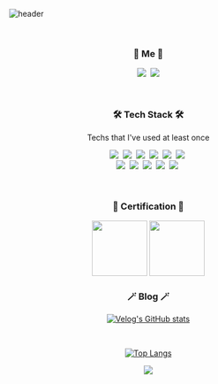 ![header](https://capsule-render.vercel.app/api?type=soft&color=auto&height=150&section=header&text=ChaeriKim&fontSize=70&animation=twinkling)

<!--|	Date |	Contents|	
|--|---|
|2020.03 ~ 현재|	소프트웨어학부 컴퓨터공학과	| 
|2021.09 ~ 2022.02|	신촌연합 IT 창업동아리 CEOS 14기 백엔드|
|2021.12 ~ 2022.02| 채팅형 메모어플리케이션 챗마인더 백엔드 개발자|
|2022.03 ~ 2022.08|	신촌연합 IT 창업동아리 CEOS 15기 백엔드 운영진|
|2022.03 ~ 2022.06|	나인와트 백엔드 인턴|
|2022.07 ~ 2022.08| 나의 감정을 알아주는 다이어리 어플리케이션 심다 백엔드 개발자|
|2022.09 ~ 2023.02|	JGU 교환 학생	 |
|2023.03 ~ 2023.08|	UMC IT 연합 사이드프로젝트 동아리 4기 서버	 |
|2023.07 ~ 2023.08|	Metric Studio 백엔드 인턴	 |
|2023.07 ~ 2023.08|	뉴스 읽는 루틴을 만들어주는 뉴틴 백엔드 개발자	 |
|2024.03 ~ |	AWS Cloud Club Ewha 2nd	Member |

<br>

[![Solved.ac Profile](http://mazassumnida.wtf/api/v2/generate_badge?boj=choco2010)](https://solved.ac/choco2010/)
-->
<br>

<h3 align="center"> 🧸 Me 🧸 </h3>
<p align="center">
  <a href="https://velog.io/@chaeri93"><img src="https://img.shields.io/badge/Tech%20Blog-11B48A?style=flat-square&logo=Vimeo&logoColor=white&link=https://velog.io/@chaeri93"/></a>&nbsp
  <!--<a href="https://hypnotic-domain-9a6.notion.site/ec095268ef1d45af924b0b3497e4ccc7?pvs=4"><img src="https://img.shields.io/badge/Portfolio-000000?style=flat-square&logo=Notion&logoColor=white&link=https://hypnotic-domain-9a6.notion.site/ec095268ef1d45af924b0b3497e4ccc7?pvs=4"/></a>&nbsp -->
  <a href="mailto:chaeri9813@gmail.com"><img src="https://img.shields.io/badge/Gmail-d14836?style=flat-square&logo=Gmail&logoColor=white&link=chaeri9813@gmail.com"/></a>
</p>
<br>

<h3 align="center">🛠 Tech Stack 🛠</h3>

<p align="center"> Techs that I've used at least once </p>

<p align="center">
  <img src="https://img.shields.io/badge/Python-3766AB?style=flat-square&logo=Python&logoColor=white"/></a>&nbsp 
  <img src="https://img.shields.io/badge/Java-007396?style=flat-square&logo=Java&logoColor=white"/></a>&nbsp 
  <img src="https://img.shields.io/badge/C-A8B9CC?style=flat-square&logo=C&logoColor=white"/></a>&nbsp 
  <img src="https://img.shields.io/badge/Javascript-ffb13b?style=flat-square&logo=javascript&logoColor=white"/></a>&nbsp 
  <img src="https://img.shields.io/badge/css-1572B6?style=flat-square&logo=css3&logoColor=white"/></a>&nbsp 
  <img src="https://img.shields.io/badge/React-61DAFB?style=flat-square&logo=React&logoColor=black"/></a>&nbsp
  <br>
  <img src="https://img.shields.io/badge/Django-092E20?style=flat-square&logo=Django&logoColor=white"/></a>&nbsp 
  <img src="https://img.shields.io/badge/Mysql-E6B91E?style=flat-square&logo=MySql&logoColor=white"/></a>&nbsp 
  <img src="https://img.shields.io/badge/PostgreSQL-4169E1?style=flat-square&logo=PostgreSQL&logoColor=white"/></a>&nbsp 
  <img src="https://img.shields.io/badge/aws-333664?style=flat-square&logo=amazon-aws&logoColor=white"/></a>&nbsp 
  <img src="https://img.shields.io/badge/SpringBoot-6DB33F?style=flat-square&logo=Spring&logoColor=white"/></a>&nbsp
  
</p>


<br>
<h3 align="center">📃 Certification 📃</h3>
<p align="center">
  <a href="https://www.credly.com/badges/e9449f79-382a-44fc-bba1-45a68119cbc1/public_url"><img src="https://images.credly.com/size/220x220/images/0e284c3f-5164-4b21-8660-0d84737941bc/image.png" width="100"></a>
  <a href="https://www.credly.com/badges/5d8f7ced-8301-4164-9c87-5a1c6d178da7/public_url"><img src="https://images.credly.com/images/2d84e428-9078-49b6-a804-13c15383d0de/image.png" width="100"></a>
</p>


<h3 align="center">🪄 Blog 🪄</h3>

<div align="center" style="text-align:center">

  [![Velog's GitHub stats](https://velog-readme-stats.vercel.app/api?name=chaeri93)](https://velog.io/@chaeri93)

</div>

<br>


<div align="center" style="text-align:center">
  
  [![Top Langs](https://github-readme-stats.vercel.app/api/top-langs/?username=chaeri93&layout=compact)](https://github.com/chaeri93/github-readme-stats)

</div>



<p align="center">
  <a href="https://hits.seeyoufarm.com"><img src="https://hits.seeyoufarm.com/api/count/incr/badge.svg?url=https%3A%2F%2Fgithub.com%2Fchaeri93&count_bg=%23ED6DA3&title_bg=%2386757E&icon=github.svg&icon_color=%23E1DEDE&title=hits&edge_flat=false"/></a>
</p>


<!-- Here are some ideas to get you started:

- 🌱 I’m currently learning ...
- 👯 I’m looking to collaborate on ...
- 🤔 I’m looking for help with ...
- 💬 Ask me about ...
- 📫 How to reach me: ...
- 😄 Pronouns: ...
- ⚡ Fun fact: ...
 -->
